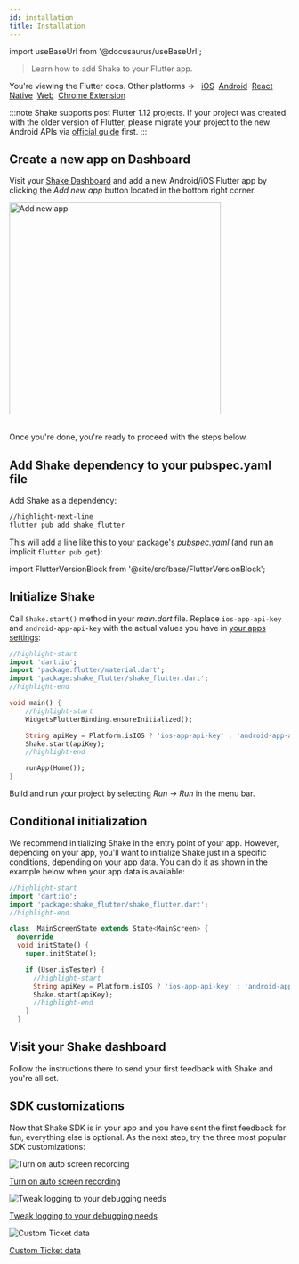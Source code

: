 ```yaml
---
id: installation
title: Installation
---
```

import useBaseUrl from '@docusaurus/useBaseUrl';

> Learn how to add Shake to your Flutter app.

<p class="p2 mt-40">You're viewing the Flutter docs. Other platforms → &nbsp;
<a href="/docs/ios/install/spm/">iOS</a>&nbsp;  
<a href="/docs/android/installation/">Android</a>&nbsp;
<a href="/docs/react/installation/">React Native</a>&nbsp; 
<a href="/docs/web/install/npm/">Web</a>&nbsp;
<a href="/docs/chrome-extension/installation/">Chrome Extension</a>&nbsp;
</p>

:::note
Shake supports post Flutter 1.12 projects. If your project was created with the older version
of Flutter, please migrate your project to the new Android APIs via [official guide](https://flutter.dev/go/android-project-migration) first.
:::

## Create a new app on Dashboard

Visit your [Shake Dashboard](https://app.shakebugs.com) and add a new Android/iOS Flutter app by clicking the *Add new app* button located in the bottom right corner.

<table class="media-container media-container-highlighted mt-40 mb-40">
<img
  alt="Add new app"
  width="380"
  src={useBaseUrl('img/add-new-app-button.png')}
/>
</table>

Once you're done, you're ready to proceed with the steps below.

## Add Shake dependency to your pubspec.yaml file

Add Shake as a dependency:

```bash
//highlight-next-line
flutter pub add shake_flutter
```

This will add a line like this to your package's _pubspec.yaml_ (and run an implicit `flutter pub get`):

import FlutterVersionBlock from '@site/src/base/FlutterVersionBlock';

<FlutterVersionBlock></FlutterVersionBlock>

## Initialize Shake

Call `Shake.start()` method in your _main.dart_ file.
Replace `ios-app-api-key` and `android-app-api-key` with the actual values you have in [your apps settings](https://app.shakebugs.com/administration/apps):

```dart title="main.dart"
//highlight-start
import 'dart:io';
import 'package:flutter/material.dart';
import 'package:shake_flutter/shake_flutter.dart';
//highlight-end

void main() {
    //highlight-start
    WidgetsFlutterBinding.ensureInitialized();

    String apiKey = Platform.isIOS ? 'ios-app-api-key' : 'android-app-api-key';
    Shake.start(apiKey);
    //highlight-end

    runApp(Home());
}
```

Build and run your project by selecting _Run → Run_ in the menu bar.

## Conditional initialization

We recommend initializing Shake in the entry point of your app.
However, depending on your app, you'll want to initialize Shake just in a specific conditions, depending on your app data.
You can do it as shown in the example below when your app data is available:

```dart title="main_screen.dart"
//highlight-start
import 'dart:io';
import 'package:shake_flutter/shake_flutter.dart';
//highlight-end

class _MainScreenState extends State<MainScreen> {
  @override
  void initState() {
    super.initState();

    if (User.isTester) {
      //highlight-start
      String apiKey = Platform.isIOS ? 'ios-app-api-key' : 'android-app-api-key';
      Shake.start(apiKey);
      //highlight-end
    }
  }
```

## Visit your Shake dashboard

Follow the instructions there to send your first feedback with Shake and you're all set.

## SDK customizations

Now that Shake SDK is in your app and you have sent the first feedback for fun, everything else is optional.
As the next step, try the three most popular SDK customizations:

<div class="featuresList">
    <div>
        <img src="/docs/img/screen-recording@2x.png" alt="Turn on auto screen recording"/>
        <p><a href="/docs/flutter/configuration-and-data/auto-screen-recording/">Turn on auto screen recording</a></p>
    </div>
    <div>
        <img src="/docs/img/steps-to-reproduce@2x.png" alt="Tweak logging to your debugging needs"/>
        <p><a href="/docs/flutter/configuration-and-data/activity-history">Tweak logging to your debugging needs</a></p>
    </div>
    <div>
        <img src="/docs/img/feature-custom-ticket-data@2x.png" alt="Custom Ticket data"/>
        <p><a href="/docs/flutter/configuration-and-data/ticket-metadata/">Custom Ticket data</a></p>
    </div>
</div>
